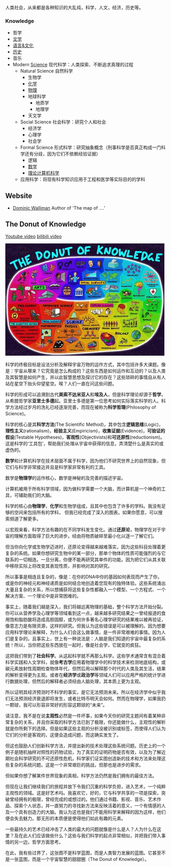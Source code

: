 人类社会，从来都是各种知识的大乱炖，科学，人文，经济，历史等。

### Knowledge

* 哲学
* [文学](文学)
* [语言&文化](语言&文化)
* [历史](历史)
* 音乐 
* Modern [Science](https://www.wikiwand.com/en/Science) 现代科学：人类探索、不断追求真理的过程
  * Natural Science 自然科学
    * 生物学
    * [化学](化学)
    * [物理](物理)
    * 地球科学
      * 地质学
      * 地理学
    * 天文学
  * Social Science 社会科学：研究个人和社会
    * 经济学 
    * 心理学
    * 社会学
  * Formal Science 形式科学：研究抽象概念（刑事科学是否真正构成一门科学还有分歧，因为它们不依赖经验证据）
    * 逻辑
    * [数学](数学)
    * [理论计算机科学](https://github.com/MingxiaGuo/Computer-Science)
  * 应用科学：将现有科学知识应用于工程和医学等实际目的的学科

## Website

* [Dominic Walliman](https://dominicwalliman.com/) Author of 'The map of ....'

## The Donut of Knowledge

[Youtube video](https://www.youtube.com/watch?v=ohyai6GIRZg)     [bilibili video](https://www.bilibili.com/video/av47024475?from=search&seid=10402188973178797287)

![](assets/the-map-of-science.jpg)

科学的终极目标是设法分析及解释宇宙万物的运作方式，其中包括许多大课题。像是：宇宙从哪来？它究竟是怎么构成的？这些东西是如何运作和互动的？以及人类及其智慧是如何产生，并以此智慧思想及探讨它的存在？这些琐碎的事情自从有人站在星空下抬头仰望星空。唉？人们一直在问这些问题。

科学的形成可以追溯到古代**美索不达米亚人**和**埃及人**，但是科学理论却源于**哲学**，从希腊哲学家**亚里士多德**起。亚里士多德是第一位思考如何实际落实科学的人。科学方法经过岁月的洗礼已经逐渐完善，而现在被称为**科学哲理**(Philosophy of Science)。

科学的核心是其**科学方法**(The Scientific Method)，其中包含**逻辑思维**(Logic)，**理性主义**(rationalism)，**经验主义**(Empiricism)，**收集证据**(Evidence)，**可验证的假设**(Testable Hypotheses)，**客观性**(Objectivists)和**可还原性**(reductionism)。这是科学的‘工具包’，帮助我们处理从宇宙中获得的信息，弄清楚什么是真实的或虚伪的。

**数学**和计算机科学在技术层面不属于科学，因为他们不研究世界上的自然现象，但它们与科学非常接近并且是科学家非常有利的工具。

数学是**物理学**的运作核心，数学是神秘的及完善的描述宇宙。

计算机被用于所有科学领域，因为做科学需要一个大脑，而计算机是一个神奇的工具，可辅助我们的大脑。

科学的核心由**物理学**，**化学**和生物学组成，且其中也包含了许多的学科。我没有足够的空间来包括所有的学科， 但我已经完成了深入的图表。如果你愿意，可以搜索频道了解更多。

以宏观来看，科学方法有趣的在不同学科发生变化。通过**还原论**，物理学在对于宇宙的理解方面取得了巨大的进步。经由将物质破碎至最小化以逐一了解它们。

但当你向化学或生物学迈进时，还原论变得越来越难落实，因为这些科目处理着更复杂的系统。如果你想研究生物中的某一部分，那单个物体的性质可能强烈的与它联系的一切相连。一旦分离，你便不能再研究其单件的功能。因为把它们从其关联中移除实际上将改变其表现性质，并影响对其的研究。

所以事事是相连且复杂的，像是：在你的DNA中你的基因如何表现而产生了你，或是你的神经元和神经递质是如何结合地创造着您现有的独特体验。这些系统涌出大量且复杂的关系，所以想捕获将这些复杂性都融入一个模型、一个方程式、一个解决方案、一个理论中是非常困难的。

事实上，随着我们越是深入，我们将越远离物理的基础，整个科学方法开始分裂。你可以从营养学及心理学等领域看到这一点，越来越多研究结果之一曾经报道的食用饱和脂肪酸将造成高胆固醇，或为何许多著名心理学研究的结果难以被再验证，像意志力是有限资源，这样的研究。但我认为这些错误是可以被理解的。因为想要应用科学理论来解释，为什么人们会这么做事情，是一件非常艰难的事情。因为人们是复杂的。且事实上，世上有一种说法是：人脑是我们知道的宇宙中最复杂的系统！所以，当你把这些东西放在一起时，像是社会学，它就变的疯狂。

这把我们带到了**社会科学**。从这起科学就不再那么科学。这些学术通常含有混合着科学实践和人文学科，就像**考古学**应用着物理学中的科学技术来检测地底结构，或碳元素放射性周期检查物体年代，但然后用以解释那个时代的人类及其生活，结果的解析变得更为主观。或者在**经济学**或**政治学**等领域人们可以应用严格的统计学进行数据处理，但然后的解释者必须经由人脑处理，其本质上更为主观。

所以证明其经济预测时不科学的事实，是它无法预测未来。所以在经济学中似乎我们无法预测经济衰退即将发生，或者比特币明天会如何。然而在物理学，如果我扔一颗球，我可以形容非常好的形容这颗球的“未来”。

请注意，我不是在说**主观性**必然是一件坏事，如果今天你的研究主题间有着某种非常复杂的关系，并且你采取的科学方法已到了极限，你还能做什么，主观性的解析就是你所剩下的选择。但是如果这些主观的分析没被识别或标签，而使得人们认为它们的分析是客观的，这便会造成问题，而这确实发生了。

但这也鼓励人们创新科学方法，并提出新的技术处理这些系统问题。历史上的一个例子是随机抽样对照性的药物试验，为了真实的证明药物是否有效，以及为了解近期社会科学研究的不可还原性危机，科学家们证实图创造新的技术和方法来处理这些复杂的系统问题。这是一个非常艰巨的挑战，但那也是进步的需求。

但如果你想了解某件世界现象的真相，科学方法仍然是我们拥有的最佳方法。

但现在让我们继续我们的旅程并放下令我们沉重的科学负担，进入艺术，一个纯粹主观性的领域。这是好艺术吗。我喜欢它，好的，它与科学共享的一项是探索，突破曾经拥有的极限，曾经完成的或想过的。他们通过书籍、影视、音乐、艺术作品、探索个人状态，并一直努力的寻找新方法来反映活着的意义，一个有情感的人及一个具有创造力的大脑。我认为这也是我们不能用科学来解释的因为这样，他们便会失去魅力。那无形的本质便是使得他们如此有趣的元素。

一些最持久的艺术已经冲击了人类的最大的问题就像是什么是人？人为什么在这里？及在此人们应该做些什么？这些与我们科学的起点非常相似，并把我们带入事情的另一边，哲学方面思考。

在此，我有些过界了，这张图不是科学蓝图，而是人类智力发展的蓝图。它甚至不是一张蓝图，而是一个宇宙智慧的甜甜圈（The Donut of Knowledge）。 



